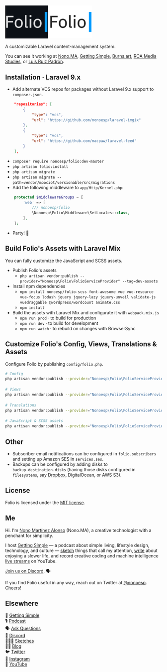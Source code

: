 <p>
<img src="assets/folio-dark@2x.gif#gh-dark-mode-only" alt="Folio for Laravel logo." width="138">
<img src="assets/folio-light@2x.gif#gh-light-mode-only" alt="Folio for Laravel logo." width="138">
</p>

A customizable Laravel content-management system.

You can see it working at [Nono.MA](https://nono.ma), [Getting Simple](https://gettingsimple.com), [Burns.art](https://burns.art), [RCA Media Studies](https://ms.rca-architecture.com), or [Luis Ruiz Padrón](https://luisruiz.es).

## Installation · Laravel 9.x

- Add alternate VCS repos for packages without Laravel 9.x support to `composer.json`.

```json
    "repositories": [
        {
            "type": "vcs",
            "url": "https://github.com/nonoesp/laravel-imgix"
        },
        {
            "type": "vcs",
            "url": "https://github.com/macpaw/laravel-feed"
        } 
    ],
```

- `composer require nonoesp/folio:dev-master`
- `php artisan folio:install`
- `php artisan migrate`
- `php artisan migrate --path=vendor/mpociot/versionable/src/migrations`
- Add the following middleware to `app/Http/Kernel.php`:

```php
    protected $middlewareGroups = [
        'web' => [
            /// nonoesp/folio
            \Nonoesp\Folio\Middleware\SetLocales::class,
        ],
    ];
```

- Party! 🥳

## Build Folio's Assets with Laravel Mix

You can fully customize the JavaScript and SCSS assets.

- Publish Folio's assets
    - `php artisan vendor:publish --provider="Nonoesp\Folio\FolioServiceProvider" --tag=dev-assets`
- Install npm dependencies
    - `npm install nonoesp/folio-scss font-awesome vue vue-resource vue-focus lodash jquery jquery-lazy jquery-unveil validate-js vuedraggable @wordpress/wordcount animate.css`
    - `npm install`
- Build the assets with Laravel Mix and configurate it with `webpack.mix.js`
    - `npm run prod` · to build for production
    - `npm run dev` · to build for development
    - `npm run watch` · to rebuild on changes with BrowserSync

## Customize Folio's Config, Views, Translations & Assets

Configure Folio by publishing `config/folio.php`.

```bash
# Config
php artisan vendor:publish --provider="Nonoesp\Folio\FolioServiceProvider" --tag=config

# Views
php artisan vendor:publish --provider="Nonoesp\Folio\FolioServiceProvider" --tag=views

# Translations
php artisan vendor:publish --provider="Nonoesp\Folio\FolioServiceProvider" --tag=lang

# JavaScript & SCSS assets
php artisan vendor:publish --provider="Nonoesp\Folio\FolioServiceProvider" --tag=dev-assets
```

## Other

- Subscriber email notifications can be configured in `folio.subscribers` and setting up Amazon SES in `services.ses`.
- Backups can be configured by adding disks to `backup.destination.disks` (having those disks configured in `filesystems`, say [Dropbox](https://www.dropbox.com/developers/apps), DigitalOcean, or AWS S3).

## License

Folio is licensed under the [MIT license](http://opensource.org/licenses/MIT).

## Me

Hi. I'm [Nono Martínez Alonso](https://nono.ma/about) (Nono.MA), a creative technologist with a penchant for simplicity.

I host [Getting Simple](https://gettingsimple.com) — a podcast about simple living, lifestyle design, technology, and culture — [sketch](https://sketch.nono.ma) things that call my attention, [write](https://gettingsimple.com/writing) about enjoying a slower life, and record creative coding and machine intelligence [live streams](https://youtube.com/NonoMartinezAlonso) on YouTube.

[Join us on Discord](https://nono.ma/discord). 🗣

If you find Folio useful in any way, reach out on Twitter at [@nonoesp](https://twitter.com/nonoesp). Cheers!

## Elsewhere

🍃 [Getting Simple](https://gettingsimple.com)  
🎙 [Podcast](https://gettingsimple.com/podcast)  
🗣 [Ask Questions](https://gettingsimple.com/ask)  
💬 [Discord](https://discord.gg/DdsefVZ)  
👨🏻‍🎨 [Sketches](https://sketch.nono.ma)  
✍🏻 [Blog](https://nono.ma)  
🐦 [Twitter](https://twitter.com/nonoesp)  
📸 [Instagram](https://instagram.com/nonoesp)  
📸 [YouTube](https://youtube.com/NonoMartinezAlonso)
